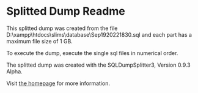 Splitted Dump Readme
====================

This splitted dump was created from the file D:\xampp\htdocs\slims\database\Sep1920221830.sql and each part has a maximum file size of 1 GB.

To execute the dump, execute the single sql files in numerical order.

The splitted dump was created with the SQLDumpSplitter3, Version 0.9.3 Alpha.

Visit [the homepage](https://philiplb.de/sqldumpsplitter3) for more information.
